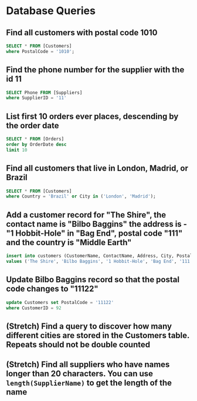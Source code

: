 # Database Queries

## Find all customers with postal code 1010
```sql
SELECT * FROM [Customers] 
where PostalCode = '1010';
```

## Find the phone number for the supplier with the id 11
```sql
SELECT Phone FROM [Suppliers]
where SupplierID = '11'
```

## List first 10 orders ever places, descending by the order date
```sql
SELECT * FROM [Orders]
order by OrderDate desc
limit 10
```

## Find all customers that live in London, Madrid, or Brazil
```sql
SELECT * FROM [Customers]
where Country = 'Brazil' or City in ('London', 'Madrid');
```

## Add a customer record for "The Shire", the contact name is "Bilbo Baggins" the address is -"1 Hobbit-Hole" in "Bag End", postal code "111" and the country is "Middle Earth"
```sql
insert into customers (CustomerName, ContactName, Address, City, PostalCode, Country)
values ('The Shire', 'Bilbo Baggins', '1 Hobbit-Hole', 'Bag End', '111', 'Middle Earth')
```

## Update Bilbo Baggins record so that the postal code changes to "11122"
```sql
update Customers set PostalCode = '11122'
where CustomerID = 92
```

## (Stretch) Find a query to discover how many different cities are stored in the Customers table. Repeats should not be double counted

## (Stretch) Find all suppliers who have names longer than 20 characters. You can use `length(SupplierName)` to get the length of the name
